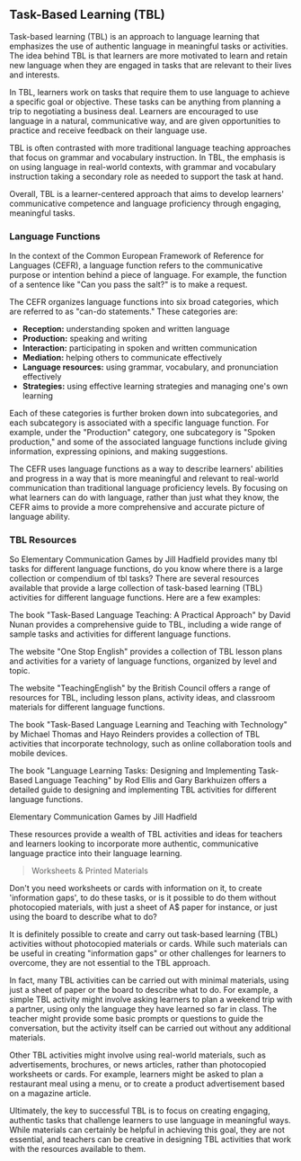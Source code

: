 ## Task-Based Learning (TBL)

Task-based learning (TBL) is an approach to language learning that emphasizes the use of authentic language in meaningful tasks or activities. The idea behind TBL is that learners are more motivated to learn and retain new language when they are engaged in tasks that are relevant to their lives and interests.

In TBL, learners work on tasks that require them to use language to achieve a specific goal or objective. These tasks can be anything from planning a trip to negotiating a business deal. Learners are encouraged to use language in a natural, communicative way, and are given opportunities to practice and receive feedback on their language use.

TBL is often contrasted with more traditional language teaching approaches that focus on grammar and vocabulary instruction. In TBL, the emphasis is on using language in real-world contexts, with grammar and vocabulary instruction taking a secondary role as needed to support the task at hand.

Overall, TBL is a learner-centered approach that aims to develop learners' communicative competence and language proficiency through engaging, meaningful tasks.

### Language Functions 

In the context of the Common European Framework of Reference for Languages (CEFR), a language function refers to the communicative purpose or intention behind a piece of language. For example, the function of a sentence like "Can you pass the salt?" is to make a request.

The CEFR organizes language functions into six broad categories, which are referred to as "can-do statements." These categories are:

- **Reception:** understanding spoken and written language
- **Production:** speaking and writing
- **Interaction:** participating in spoken and written communication
- **Mediation:** helping others to communicate effectively
- **Language resources:** using grammar, vocabulary, and pronunciation effectively
- **Strategies:** using effective learning strategies and managing one's own learning

Each of these categories is further broken down into subcategories, and each subcategory is associated with a specific language function. For example, under the "Production" category, one subcategory is "Spoken production," and some of the associated language functions include giving information, expressing opinions, and making suggestions.

The CEFR uses language functions as a way to describe learners' abilities and progress in a way that is more meaningful and relevant to real-world communication than traditional language proficiency levels. By focusing on what learners can do with language, rather than just what they know, the CEFR aims to provide a more comprehensive and accurate picture of language ability.

### TBL Resources 

So Elementary Communication Games by Jill Hadfield provides many tbl tasks for different language functions, do you know where there is a large collection or compendium of tbl tasks? 
There are several resources available that provide a large collection of task-based learning (TBL) activities for different language functions. Here are a few examples:

The book "Task-Based Language Teaching: A Practical Approach" by David Nunan provides a comprehensive guide to TBL, including a wide range of sample tasks and activities for different language functions.

The website "One Stop English" provides a collection of TBL lesson plans and activities for a variety of language functions, organized by level and topic.

The website "TeachingEnglish" by the British Council offers a range of resources for TBL, including lesson plans, activity ideas, and classroom materials for different language functions.

The book "Task-Based Language Learning and Teaching with Technology" by Michael Thomas and Hayo Reinders provides a collection of TBL activities that incorporate technology, such as online collaboration tools and mobile devices.

The book "Language Learning Tasks: Designing and Implementing Task-Based Language Teaching" by Rod Ellis and Gary Barkhuizen offers a detailed guide to designing and implementing TBL activities for different language functions.

Elementary Communication Games by Jill Hadfield

These resources provide a wealth of TBL activities and ideas for teachers and learners looking to incorporate more authentic, communicative language practice into their language learning.

> Worksheets & Printed Materials  

Don't you need worksheets or cards with information on it, to create 'information gaps', to do these tasks, or is it possible to do them without photocopied materials, with just a sheet of A$ paper for instance, or just using the board to describe what to do? 

It is definitely possible to create and carry out task-based learning (TBL) activities without photocopied materials or cards. While such materials can be useful in creating "information gaps" or other challenges for learners to overcome, they are not essential to the TBL approach.

In fact, many TBL activities can be carried out with minimal materials, using just a sheet of paper or the board to describe what to do. For example, a simple TBL activity might involve asking learners to plan a weekend trip with a partner, using only the language they have learned so far in class. The teacher might provide some basic prompts or questions to guide the conversation, but the activity itself can be carried out without any additional materials.

Other TBL activities might involve using real-world materials, such as advertisements, brochures, or news articles, rather than photocopied worksheets or cards. For example, learners might be asked to plan a restaurant meal using a menu, or to create a product advertisement based on a magazine article.

Ultimately, the key to successful TBL is to focus on creating engaging, authentic tasks that challenge learners to use language in meaningful ways. While materials can certainly be helpful in achieving this goal, they are not essential, and teachers can be creative in designing TBL activities that work with the resources available to them.

